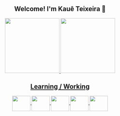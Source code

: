 <h2 align="center"> Welcome! I'm Kauê Teixeira 👋</h2>


<div align="center">
  <a href="https://beacons.ai/KaueTeixxeira">
  <img height="180em" src="https://github-readme-stats.vercel.app/api?username=KaueTeixxeira&show_icons=true&theme=tokyonight&include_all_commits=true&count_private=true">
  <img height="180em" src="https://github-readme-stats.vercel.app/api/top-langs/?username=KaueTeixxeira&layout=compact&langs_count=16&theme=tokyonight"> 
</div>

  
  <h2 align="center"> Learning / Working</h2>

    
<div align="center">
  <img align="center" height="50" width="60" src="https://cdn.jsdelivr.net/gh/devicons/devicon/icons/angularjs/angularjs-original.svg" />
  <img align="center" height="50" width="60" src="https://cdn.jsdelivr.net/gh/devicons/devicon/icons/java/java-original-wordmark.svg" />
  <img align="center" height="50" width="60" src="https://cdn.jsdelivr.net/gh/devicons/devicon/icons/javascript/javascript-original.svg" />
  <img align="center" height="50" width="60" src="https://cdn.jsdelivr.net/gh/devicons/devicon/icons/mysql/mysql-plain-wordmark.svg" /> 
  <img align="center" height="50" width="60" src="https://cdn.jsdelivr.net/gh/devicons/devicon/icons/spring/spring-original-wordmark.svg" />
          
</div>

 
  
